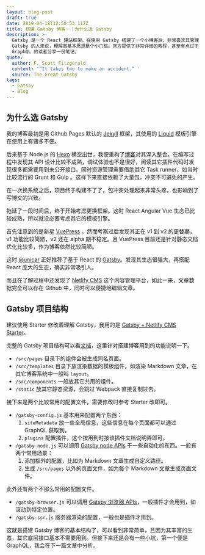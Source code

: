 ```yaml
---
layout: blog-post
draft: true
date: 2019-04-18T12:50:53.112Z
title: 搭建 Gatsby 博客一：为什么选 Gatsby
description: >-
  Gatsby 是一个 React 建站框架。在使用 Gatsby 搭建了一个小博客后，非常喜欢其管理数据的方式。然而，尽管上手可以非常快，对于刚开始用
  Gatsby 的人来说，理解其基本思想是个小门槛。官方提供了非常详细的教程，甚至有点过于基础了，本文面向有 React 基础，没有使用过 Gatsby 和
  GraphQL 的读者分享一份笔记。
quote:
  author: F. Scott Fitzgerald
  content: '“It takes two to make an accident.” '
  source: The Great Gatsby
tags:
  - Gatsby
  - Blog
---
```

## 为什么选 Gatsby

我的博客最初是用 Github Pages 默认的 [Jekyll](https://jekyllrb.com) 框架，其使用的 [Liquid](https://shopify.github.io/liquid/) 模板引擎在使用上有诸多不便。

后来基于 Node.js 的 [Hexo](https://hexo.io) 横空出世，我便重构了[博客](https://blog2018.crimx.com)对其深入整合。在编写过程中发现其 API 设计比较不成熟，调试体验也不是很好，阅读其它插件代码时发现很多都需要用到未公开接口。同时资源管理需要借助其它 Task runner，如当时比较流行的 Grunt 和 Gulp 。这样下来直接依赖了大量包，冲突不可避免的产生。

在一次换系统之后，项目终于构建不了了，包冲突处理起来非常头疼，也影响到了写博文的兴致。

拖延了一段时间后，终于开始考虑更换框架。这时 React Angular Vue 生态已比较成熟，所以就没必要考虑其它的模板引擎。

首先注意到的是新星 [VuePress](https://vuepress.vuejs.org/) 。然而考察过后发现其正在 v1 到 v2 的更替期，v1 功能比较简陋，v2 还在 alpha 期不稳定。且 VuePress 目前还是针对静态文档优化比较多，作为博客依然比较简陋。

这时 [@unicar](https://twitter.com/unicar9) 正好推荐了基于 React 的 [Gatsby](https://www.gatsbyjs.org/)。发现其生态很强大，再搭配 React 庞大的生态，确实非常吸引人。

而且在了解过程中还发现了 [Netlify CMS](https://netlifycms.org) 这个内容管理平台，如此一来，文章数据完全可以存在 Github 中，同时可以便捷地编辑文章。

## Gatsby 项目结构

建议使用 Starter 修改着理解 Gatsby，我用的是 [Gatsby + Netlify CMS Starter](https://github.com/netlify-templates/gatsby-starter-netlify-cms)。

完整的 Gatsby 项目结构可以看[文档](https://www.gatsbyjs.org/docs/gatsby-project-structure/)，这里针对搭建博客用到的功能说明一下。

- `/src/pages` 目录下的组件会被生成同名页面。
- `/src/templates` 目录下放渲染数据的模板组件，如渲染 Markdown 文章，在其它博客系统中一般叫 `layout`。
- `/src/components` 一般放其它共用的组件。
- `/static` 放其它静态资源，会跳过 Webpack 直接复制过去。

接下来是两个比较常用的配置文件，需要修改时参考 Starter 改即可。

- `/gatsby-config.js` 基本用来配置两个东西：
  1. `siteMetadata` 放一些全局信息，这些信息在每个页面都可以通过 GraphQL 获取到。
  2. `plugins` 配置插件，这个按用到时按该插件文档说明弄即可。
- `/gatsby-node.js` 可以调用 [Gatsby node APIs](https://www.gatsbyjs.org/docs/node-apis/) 干一些自动化的东西。一般有两个常用场景：
  1. 添加额外的配置，比如为 Markdown 文章生成自定义路径。
  2. 生成 `/src/pages` 以外的页面文件，如为每个 Markdown 文章生成页面文件。

此外还有两个不那么常用的配置文件。

- `/gatsby-browser.js` 可以调用 [Gatsby 浏览器 APIs](https://www.gatsbyjs.org/docs/browser-apis/)，一般插件才会用到，如滚动到特定位置。
- `/gatsby-ssr.js` 服务器渲染的配置，一般也是插件才用到。

这就是搭建 Gatsby 博客的基本结构了，可以看到非常简单，且因为其丰富的生态，其它底层接口基本不需要用到。但接下来还是会有一些小坑，第一个便是 GraphQL，我会在下一篇文章中分析。
